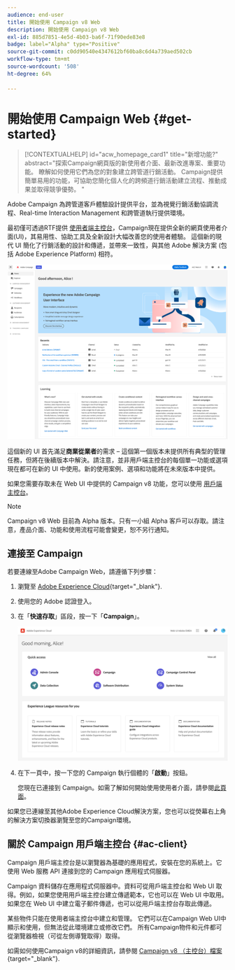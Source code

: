```yaml
---
audience: end-user
title: 開始使用 Campaign v8 Web
description: 開始使用 Campaign v8 Web
exl-id: 885d7851-4e5d-4b03-ba6f-71f90ede83e8
badge: label="Alpha" type="Positive"
source-git-commit: c0dd90540e4347612bf60ba8c6d4a739aed502cb
workflow-type: tm+mt
source-wordcount: '508'
ht-degree: 64%

---
```


# 開始使用 Campaign Web {#get-started}

>[!CONTEXTUALHELP]
>id="acw_homepage_card1"
>title="新增功能?"
>abstract="探索Campaign網頁版的新使用者介面、最新改進專案、重要功能。 瞭解如何使用它們為您的對象建立跨管道行銷活動。 Campaign提供簡單易用的功能，可協助您簡化個人化的跨頻道行銷活動建立流程、推動成果並取得競爭優勢。 "


Adobe Campaign 為跨管道客戶體驗設計提供平台，並為視覺行銷活動協調流程、Real-time Interaction Management 和跨管道執行提供環境。

最初僅可透過RTF提供 [使用者端主控台](#ac-client)，Campaign現在提供全新的網頁使用者介面(UI)，其易用性、協助工具及全新設計大幅改善您的使用者體驗。 這個新的現代 UI 簡化了行銷活動的設計和傳遞，並帶來一致性，與其他 Adobe 解決方案 (包括 Adobe Experience Platform) 相符。

![](assets/home.png)

這個新的 UI 首先滿足&#x200B;**商業從業者**&#x200B;的需求 – 這個第一個版本未提供所有典型的管理任務，但將在後續版本中解決。請注意，並非用戶端主控台的每個單一功能或選項現在都可在新的 UI 中使用。新的使用案例、選項和功能將在未來版本中提供。

如果您需要存取未在 Web UI 中提供的 Campaign v8 功能，您可以使用 [用戶端主控台](#ac-client)。


>[!NOTE]
>
>Campaign v8 Web 目前為 Alpha 版本。只有一小組 Alpha 客戶可以存取。請注意，產品介面、功能和使用流程可能會變更，恕不另行通知。

## 連接至 Campaign

若要連線至Adobe Campaign Web，請遵循下列步驟：

1. 瀏覽至 [Adobe Experience Cloud](https://experience.adobe.com){target="_blank"}.
1. 使用您的 Adobe 認證登入。
1. 在「**快速存取**」區段，按一下「**Campaign**」。

   ![](assets/connect.png)

1. 在下一頁中，按一下您的 Campaign 執行個體的「**啟動**」按鈕。


   您現在已連接到 Campaign。如需了解如何開始使用使用者介面，請參閱[此頁面](user-interface.md)。

如果您已連線至其他Adobe Experience Cloud解決方案，您也可以從熒幕右上角的解決方案切換器瀏覽至您的Campaign環境。

## 關於 Campaign 用戶端主控台 {#ac-client}

Campaign 用戶端主控台是以瀏覽器為基礎的應用程式，安裝在您的系統上。它使用 Web 服務 API 連接到您的 Campaign 應用程式伺服器。

Campaign 資料儲存在應用程式伺服器中。資料可從用戶端主控台和 Web UI 取得。例如，如果您使用用戶端主控台建立傳遞範本，它也可以在 Web UI 中取用。如果您在 Web UI 中建立電子郵件傳遞，也可以從用戶端主控台存取此傳遞。

某些物件只能在使用者端主控台中建立和管理。 它們可以在Campaign Web UI中顯示和使用，但無法從此環境建立或修改它們。 所有Campaign物件和元件都可從瀏覽器檢視（可從左側導覽取得）取得。

如需如何使用Campaign v8的詳細資訊，請參閱 [Campaign v8 （主控台）檔案](https://experienceleague.adobe.com/docs/campaign/campaign-v8/campaign-home.html?lang=zh-Hant){target="_blank"}.
